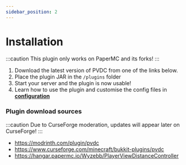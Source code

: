 ```yaml
---
sidebar_position: 2
---
```


# Installation

:::caution
This plugin only works on PaperMC and its forks!
:::

1) Download the latest version of PVDC from one of the links below.
2) Place the plugin JAR in the `/plugins` folder
3) Start your server and the plugin is now usable!
4) Learn how to use the plugin and customise the config files in **[configuration](../config/config.yml.md)**

### Plugin download sources

:::caution
Due to CurseForge moderation, updates will appear later on CurseForge!
::: 

- https://modrinth.com/plugin/pvdc
- https://www.curseforge.com/minecraft/bukkit-plugins/pvdc
- https://hangar.papermc.io/Wyzebb/PlayerViewDistanceController
